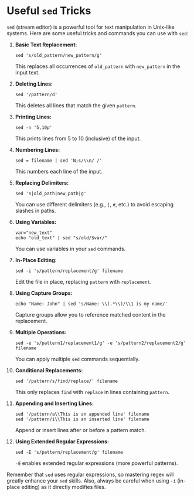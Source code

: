
# Useful `sed` Tricks

`sed` (stream editor) is a powerful tool for text manipulation in Unix-like systems. Here are some useful tricks and commands you can use with `sed`:

1. **Basic Text Replacement:**
   ```shell
   sed 's/old_pattern/new_pattern/g'
   ```
   This replaces all occurrences of `old_pattern` with `new_pattern` in the input text.

2. **Deleting Lines:**
   ```shell
   sed '/pattern/d'
   ```
   This deletes all lines that match the given `pattern`.

3. **Printing Lines:**
   ```shell
   sed -n '5,10p'
   ```
   This prints lines from 5 to 10 (inclusive) of the input.

4. **Numbering Lines:**
   ```shell
   sed = filename | sed 'N;s/\\n/ /'
   ```
   This numbers each line of the input.

5. **Replacing Delimiters:**
   ```shell
   sed 's|old_path|new_path|g'
   ```
   You can use different delimiters (e.g., `|`, `#`, etc.) to avoid escaping slashes in paths.

6. **Using Variables:**
   ```shell
   var="new_text"
   echo "old_text" | sed "s/old/$var/"
   ```
   You can use variables in your `sed` commands.

7. **In-Place Editing:**
   ```shell
   sed -i 's/pattern/replacement/g' filename
   ```
   Edit the file in place, replacing `pattern` with `replacement`.

8. **Using Capture Groups:**
   ```shell
   echo "Name: John" | sed 's/Name: \\(.*\\)/\\1 is my name/'
   ```
   Capture groups allow you to reference matched content in the replacement.

9. **Multiple Operations:**
   ```shell
   sed -e 's/pattern1/replacement1/g' -e 's/pattern2/replacement2/g' filename
   ```
   You can apply multiple `sed` commands sequentially.

10. **Conditional Replacements:**
    ```shell
    sed '/pattern/s/find/replace/' filename
    ```
    This only replaces `find` with `replace` in lines containing `pattern`.

11. **Appending and Inserting Lines:**
    ```shell
    sed '/pattern/a\\This is an appended line' filename
    sed '/pattern/i\\This is an inserted line' filename
    ```
    Append or insert lines after or before a pattern match.

12. **Using Extended Regular Expressions:**
    ```shell
    sed -E 's/pattern/replacement/g' filename
    ```
    `-E` enables extended regular expressions (more powerful patterns).

Remember that `sed` uses regular expressions, so mastering regex will greatly enhance your `sed` skills. Also, always be careful when using `-i` (in-place editing) as it directly modifies files.
